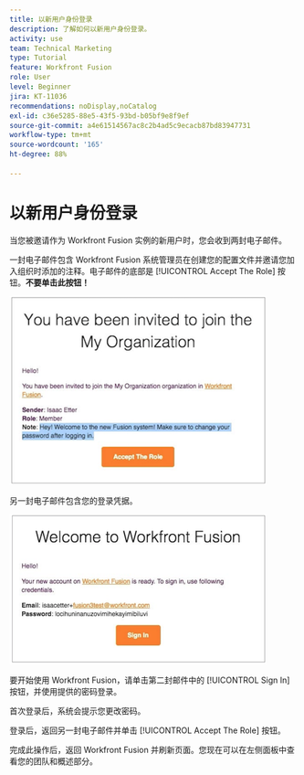 ```yaml
---
title: 以新用户身份登录
description: 了解如何以新用户身份登录。
activity: use
team: Technical Marketing
type: Tutorial
feature: Workfront Fusion
role: User
level: Beginner
jira: KT-11036
recommendations: noDisplay,noCatalog
exl-id: c36e5285-88e5-43f5-93bd-b05bf9e8f9ef
source-git-commit: a4e61514567ac8c2b4ad5c9ecacb87bd83947731
workflow-type: tm+mt
source-wordcount: '165'
ht-degree: 88%

---
```


# 以新用户身份登录

当您被邀请作为 Workfront Fusion 实例的新用户时，您会收到两封电子邮件。

一封电子邮件包含 Workfront Fusion 系统管理员在创建您的配置文件并邀请您加入组织时添加的注释。电子邮件的底部是 [!UICONTROL Accept The Role] 按钮。**不要单击此按钮！**

![您的电子邮件邀请的图像](assets/new-user-1.png)

另一封电子邮件包含您的登录凭据。

![您的电子邮件邀请的图像](assets/new-user-2.png)

要开始使用 Workfront Fusion，请单击第二封邮件中的 [!UICONTROL Sign In] 按钮，并使用提供的密码登录。

首次登录后，系统会提示您更改密码。

登录后，返回另一封电子邮件并单击 [!UICONTROL Accept The Role] 按钮。

完成此操作后，返回 Workfront Fusion 并刷新页面。您现在可以在左侧面板中查看您的团队和概述部分。
